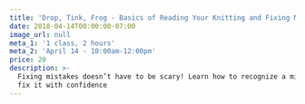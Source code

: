 ```yaml
---
title: 'Drop, Tink, Frog - Basics of Reading Your Knitting and Fixing Mistakes'
date: 2018-04-14T00:00:00-07:00
image_url: null
meta_1: '1 class, 2 hours'
meta_2: 'April 14 - 10:00am-12:00pm'
price: 20
description: >-
  Fixing mistakes doesn’t have to be scary! Learn how to recognize a mistake and
  fix it with confidence 
---
```


